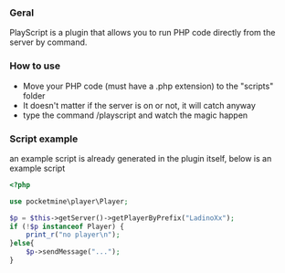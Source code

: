 ### Geral

PlayScript is a plugin that allows you to run PHP code directly from the server by command.

### How to use
- Move your PHP code (must have a .php extension) to the "scripts" folder
- It doesn't matter if the server is on or not, it will catch anyway
- type the command /playscript <file> and watch the magic happen

### Script example
an example script is already generated in the plugin itself, below is an example script
```php
<?php

use pocketmine\player\Player;

$p = $this->getServer()->getPlayerByPrefix("LadinoXx");
if (!$p instanceof Player) {
    print_r("no player\n");
}else{
    $p->sendMessage("...");
}
```
